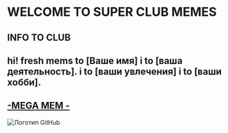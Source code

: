 # WELCOME TO SUPER CLUB MEMES

## INFO TO CLUB 
## hi! fresh mems to [Ваше имя] i to [ваша деятельность]. i to  [ваши увлечения] i to [ваши хобби].
## [-MEGA MEM -](https://youtu.be/ZfqYReML_5c?si=0JRmEHo86bsGxU4L)
![Логотип GitHub](http://i.yapx.ru/Tyrz9.gif)
